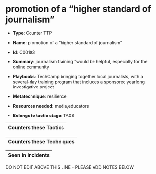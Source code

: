 # promotion of a “higher standard of journalism”

* **Type**: Counter TTP

* **Name**: promotion of a “higher standard of journalism”

* **Id**: C00193

* **Summary**: journalism training “would be helpful, especially for the online community

* **Playbooks**: TechCamp bringing together local journalists, with a several-day training program that includes a sponsored yearlong investigative project

* **Metatechnique**: resilience

* **Resources needed:** media,educators

* **Belongs to tactic stage**: TA08


| Counters these Tactics |
| ---------------------- |



| Counters these Techniques |
| ------------------------- |



| Seen in incidents |
| ----------------- |


DO NOT EDIT ABOVE THIS LINE - PLEASE ADD NOTES BELOW